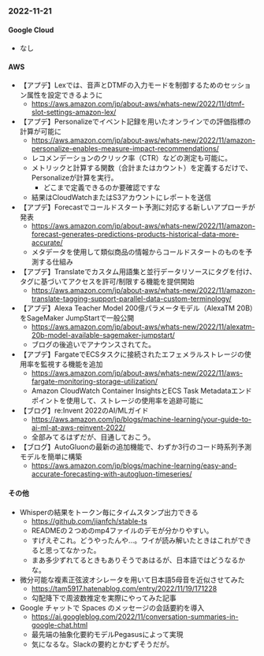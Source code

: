 
### 2022-11-21

#### Google Cloud

- なし

#### AWS

- 【アプデ】Lexでは、音声とDTMFの入力モードを制御するためのセッション属性を設定できるように
  - https://aws.amazon.com/jp/about-aws/whats-new/2022/11/dtmf-slot-settings-amazon-lex/
- 【アプデ】Personalizeでイベント記録を用いたオンラインでの評価指標の計算が可能に
  - https://aws.amazon.com/jp/about-aws/whats-new/2022/11/amazon-personalize-enables-measure-impact-recommendations/
  - レコメンデーションのクリック率（CTR）などの測定も可能に。
  - メトリックと計算する関数（合計またはカウント）を定義するだけで、Personalizeが計算を実行。
    - どこまで定義できるのか要確認ですな
  - 結果はCloudWatchまたはS3アカウントにレポートを送信
- 【アプデ】Forecastでコールドスタート予測に対応する新しいアプローチが発表
  - https://aws.amazon.com/jp/about-aws/whats-new/2022/11/amazon-forecast-generates-predictions-products-historical-data-more-accurate/
  - メタデータを使用して類似商品の情報からコールドスタートのものを予測する仕組み
- 【アプデ】Translateでカスタム用語集と並行データリソースにタグを付け、タグに基づいてアクセスを許可/制限する機能を提供開始
  - https://aws.amazon.com/jp/about-aws/whats-new/2022/11/amazon-translate-tagging-support-parallel-data-custom-terminology/
- 【アプデ】Alexa Teacher Model 200億パラメータモデル（AlexaTM 20B）をSageMaker JumpStartで一般公開
  - https://aws.amazon.com/jp/about-aws/whats-new/2022/11/alexatm-20b-model-available-sagemaker-jumpstart/
  - ブログの後追いでアナウンスされてた。
- 【アプデ】FargateでECSタスクに接続されたエフェメラルストレージの使用率を監視する機能を追加
  - https://aws.amazon.com/jp/about-aws/whats-new/2022/11/aws-fargate-monitoring-storage-utilization/
  - Amazon CloudWatch Container InsightsとECS Task Metadataエンドポイントを使用して、ストレージの使用率を追跡可能に
- 【ブログ】re:Invent 2022のAI/MLガイド
  - https://aws.amazon.com/jp/blogs/machine-learning/your-guide-to-ai-ml-at-aws-reinvent-2022/
  - 全部みてるはずだが、目通しておこう。
- 【ブログ】AutoGluonの最新の追加機能で、わずか3行のコード時系列予測モデルを簡単に構築
  - https://aws.amazon.com/jp/blogs/machine-learning/easy-and-accurate-forecasting-with-autogluon-timeseries/

#### その他

- Whisperの結果をトークン毎にタイムスタンプ出力できる
  - https://github.com/jianfch/stable-ts
  - READMEの２つめのmp4ファイルのデモが分かりやすい。
  - すげえぞこれ。どうやったんや…。ワイが読み解いたときはこれができると思ってなかった。
  - まあ多少ずれてるときもありそうであはるが、日本語ではどうなるかな。
- 微分可能な複素正弦波オシレータを用いて日本語5母音を近似させてみた
  - https://tam5917.hatenablog.com/entry/2022/11/19/171228
  - 勾配降下で周波数推定を実際にやってみた記事
- Google チャットで Spaces のメッセージの会話要約を導入
  - https://ai.googleblog.com/2022/11/conversation-summaries-in-google-chat.html
  - 最先端の抽象化要約モデルPegasusによって実現
  - 気になるな。Slackの要約とかむずそうだが。